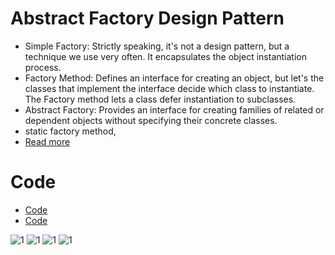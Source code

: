 # Abstract Factory Design Pattern


* Simple Factory: Strictly speaking, it's not a design pattern, but a technique we use very often. It encapsulates the object instantiation process.
* Factory Method: Defines an interface for creating an object, but let's the classes that implement the interface decide which class to instantiate. The Factory method lets a class defer instantiation to subclasses.
* Abstract Factory: Provides an interface for creating families of related or dependent objects without specifying their concrete classes.
* static factory method,
* [Read more](http://coding-geek.com/design-pattern-factory-patterns/)


# Code
* [Code](https://dzone.com/articles/design-patterns-abstract-factory)
* [Code](https://www.tutorialspoint.com/design_pattern/abstract_factory_pattern.htm)



![1](http://csharpcorner.mindcrackerinc.netdna-cdn.com/UploadFile/ankurmalik123/abstract-factory-pattern/Images/Factory%20Pattern.PNG)
![1](http://image.slidesharecdn.com/designpattern-140321064411-phpapp01/95/design-pattern-abstract-factory-singleton-17-638.jpg?cb=1395384376)
![1](https://i.ytimg.com/vi/cvqyJvVjxj4/maxresdefault.jpg)
![1](http://www.newthinktank.com/wp-content/uploads/2012/09/Abstract-Factory-Small.png)
